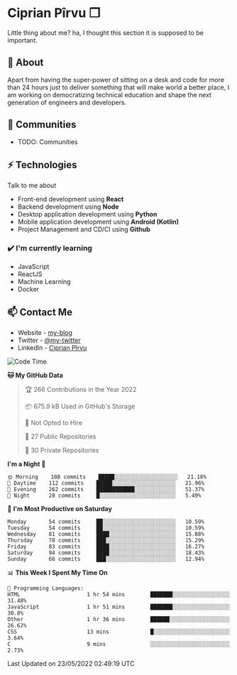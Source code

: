 # Ciprian Pîrvu ❐

Little thing about me? ha, I thought this section it is supposed to be important.

## 🧐 About

Apart from having the super-power of sitting on a desk and code for more than 24 hours just to deliver something that will make world a better place, I am working on democratizing technical education and shape the next generation of engineers and developers.

## 👯 Communities

-   TODO: Communities

## ⚡ Technologies

Talk to me about

-   Front-end development using **React**
-   Backend development using **Node**
-   Desktop application development using **Python**
-   Mobile application development using **Android (Kotlin)**
-   Project Management and CD/CI using **Github**

### ✔️ I'm currently learning

-   JavaScript
-   ReactJS
-   Machine Learning
-   Docker

## 📫 Contact Me

-   Website - [my-blog]()
-   Twitter - [@my-twitter]()
-   LinkedIn - [Ciprian Pîrvu](https://www.linkedin.com/in/p%C3%AErvu-ciprian-cristian-4415991b1/)

<!--START_SECTION:waka-->
![Code Time](http://img.shields.io/badge/Code%20Time-1%2C202%20hrs%2058%20mins-blue)

**🐱 My GitHub Data** 

> 🏆 266 Contributions in the Year 2022
 > 
> 📦 675.9 kB Used in GitHub's Storage 
 > 
> 🚫 Not Opted to Hire
 > 
> 📜 27 Public Repositories 
 > 
> 🔑 30 Private Repositories  
 > 
**I'm a Night 🦉** 

```text
🌞 Morning    108 commits    █████░░░░░░░░░░░░░░░░░░░░   21.18% 
🌆 Daytime    112 commits    █████░░░░░░░░░░░░░░░░░░░░   21.96% 
🌃 Evening    262 commits    ████████████░░░░░░░░░░░░░   51.37% 
🌙 Night      28 commits     █░░░░░░░░░░░░░░░░░░░░░░░░   5.49%

```
📅 **I'm Most Productive on Saturday** 

```text
Monday       54 commits     ██░░░░░░░░░░░░░░░░░░░░░░░   10.59% 
Tuesday      54 commits     ██░░░░░░░░░░░░░░░░░░░░░░░   10.59% 
Wednesday    81 commits     ████░░░░░░░░░░░░░░░░░░░░░   15.88% 
Thursday     78 commits     ███░░░░░░░░░░░░░░░░░░░░░░   15.29% 
Friday       83 commits     ████░░░░░░░░░░░░░░░░░░░░░   16.27% 
Saturday     94 commits     ████░░░░░░░░░░░░░░░░░░░░░   18.43% 
Sunday       66 commits     ███░░░░░░░░░░░░░░░░░░░░░░   12.94%

```


📊 **This Week I Spent My Time On** 

```text
💬 Programming Languages: 
HTML                     1 hr 54 mins        ███████░░░░░░░░░░░░░░░░░░   31.48% 
JavaScript               1 hr 51 mins        ███████░░░░░░░░░░░░░░░░░░   30.8% 
Other                    1 hr 36 mins        ██████░░░░░░░░░░░░░░░░░░░   26.62% 
CSS                      13 mins             █░░░░░░░░░░░░░░░░░░░░░░░░   3.64% 
C                        9 mins              ░░░░░░░░░░░░░░░░░░░░░░░░░   2.73%

```


 Last Updated on 23/05/2022 02:49:19 UTC
<!--END_SECTION:waka-->
